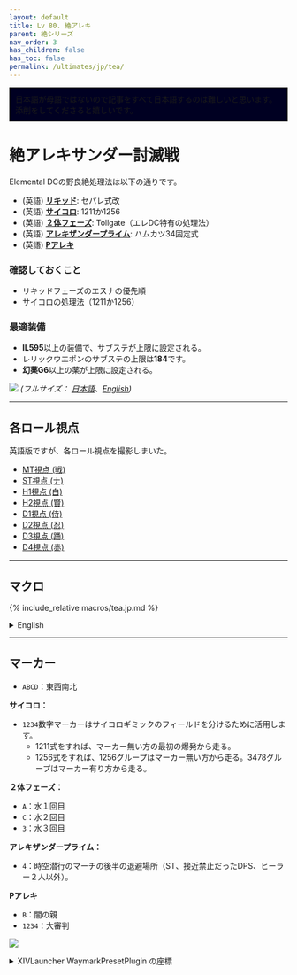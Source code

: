 ```yaml
---
layout: default
title: Lv 80. 絶アレキ
parent: 絶シリーズ
nav_order: 3
has_children: false
has_toc: false
permalink: /ultimates/jp/tea/
---
```


<div style="background-color: #002 ; padding: 10px; border: 1px solid;">
日本語が母語ではないので記事をすべて日本語するのは難しいと思います。添削をしてくださると嬉しいです。</div>

# 絶アレキサンダー討滅戦

Elemental DCの野良絶処理法は以下の通りです。

- (英語) [**リキッド**]({{site.baseurl}}/ultimates/tea/01_living_liquid): セパレ式改
- (英語) [**サイコロ**]({{site.baseurl}}/ultimates/tea/02a_limit_cut): 1211か1256
- (英語) [**２体フェーズ**]({{site.baseurl}}/ultimates/tea/02b_bjcc): Tollgate（エレDC特有の処理法）
- (英語) [**アレキザンダープライム**]({{site.baseurl}}/ultimates/tea/03_alex_prime): ハムカツ34固定式
- (英語) [**Pアレキ**]({{site.baseurl}}/ultimates/tea/04_perfect_alex)

### 確認しておくこと

- リキッドフェーズのエスナの優先順
- サイコロの処理法（1211か1256）

### 最適装備

- **IL595**以上の装備で、サブステが上限に設定される。
- レリックウエポンのサブステの上限は**184**です。
- **幻薬G6**以上の薬が上限に設定される。

![]({{site.baseurl}}/images/ultimates/tea/tea_cheatsheet_jp.jpg)
*(フルサイズ： [日本語]({{site.baseurl}}/images/ultimates/tea/tea_cheatsheet_jp.jpg)、[English]({{site.baseurl}}/images/ultimates/tea/tea_cheatsheet.jpg))*

---

## 各ロール視点

英語版ですが、各ロール視点を撮影しまいた。

- [MT視点 (戦)](https://youtu.be/uJVHsrhHsJ8)
- [ST視点 (ナ)](https://youtu.be/leQ9t61W4OY)
- [H1視点 (白)](https://youtu.be/IqcxKunPY5Q)
- [H2視点 (賢)](https://youtu.be/Q80yoHMcxhg)
- [D1視点 (侍)](https://youtu.be/RCkbxPT3prI)
- [D2視点 (忍)](https://youtu.be/yb9oLIlwiCM)
- [D3視点 (踊)](https://youtu.be/ToaYJdOdUcA)
- [D4視点 (赤)](https://youtu.be/coE2xYyd23A)

---

## マクロ

{% include_relative macros/tea.jp.md %}

<details markdown=block>
<summary>English</summary>

{% include_relative macros/tea.en.md %}

</details>

---

## マーカー

- `ABCD`：東西南北

**サイコロ：**
- `1234`数字マーカーはサイコロギミックのフィールドを分けるために活用します。
	- 1211式をすれば、マーカー無い方の最初の爆発から走る。
	- 1256式をすれば、1256グループはマーカー無い方から走る。3478グループはマーカー有り方から走る。
	
**２体フェーズ：**
- `A`：水１回目
- `C`：水２回目
- `3`：水３回目

**アレキザンダープライム：**
- `4`：時空潜行のマーチの後半の退避場所（ST、接近禁止だったDPS、ヒーラー２人以外）。

**Pアレキ**
- `B`：闇の親
- `1234`：大審判

![]({{site.baseurl}}/images/ultimates/tea/markers.jpg)
<details markdown=block>
<summary>XIVLauncher WaymarkPresetPlugin の座標</summary>

```json
{
  "Name":"TEA",
  "MapID":694,
  "A":{"X":100.0,"Y":0.0,"Z":88.0,"ID":0,"Active":true},
  "B":{"X":114.0,"Y":0.0,"Z":100.0,"ID":1,"Active":true},
  "C":{"X":100.0,"Y":0.0,"Z":116.0,"ID":2,"Active":true},
  "D":{"X":84.0,"Y":0.0,"Z":100.0,"ID":3,"Active":true},
  "One":{"X":92.2,"Y":0.0,"Z":107.8,"ID":4,"Active":true},
  "Two":{"X":100.0,"Y":0.0,"Z":107.8,"ID":5,"Active":true},
  "Three":{"X":107.8,"Y":0.0,"Z":107.8,"ID":6,"Active":true},
  "Four":{"X":107.8,"Y":0.0,"Z":100.0,"ID":7,"Active":true}
}
```

</details>

<script data-goatcounter="https://tuufless.goatcounter.com/count"
        async src="//gc.zgo.at/count.js"></script>